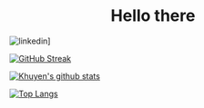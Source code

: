 <center> <h1>Hello there</h1> </center>

![linkedin](https://img.shields.io/badge/Linkedin-0e76a8?style=for-the-badge&logo=Linkedin&logoColor=white)]

[![GitHub Streak](https://streak-stats.demolab.com?user=rcasalins&theme=synthwave&hide_border=true&border_radius=30)](https://git.io/streak-stats)

[![Khuyen's github stats](https://github-readme-stats.vercel.app/api?username=rcasalins&count_private=true&show_icons=true&theme=radical&hide_rank=false)](https://github.com/anuraghazra/github-readme-stats)

[![Top Langs](https://github-readme-stats.vercel.app/api/top-langs/?username=rcasalins)](https://github.com/anuraghazra/github-readme-stats)


<!--
**rcasalins/rcasalins** is a ✨ _special_ ✨ repository because its `README.md` (this file) appears on your GitHub profile.

Here are some ideas to get you started:

- 🔭 I’m currently working on ...
- 🌱 I’m currently learning ...
- 👯 I’m looking to collaborate on ...
- 🤔 I’m looking for help with ...
- 💬 Ask me about ...
- 📫 How to reach me: ...
- 😄 Pronouns: ...
- ⚡ Fun fact: ...
-->
